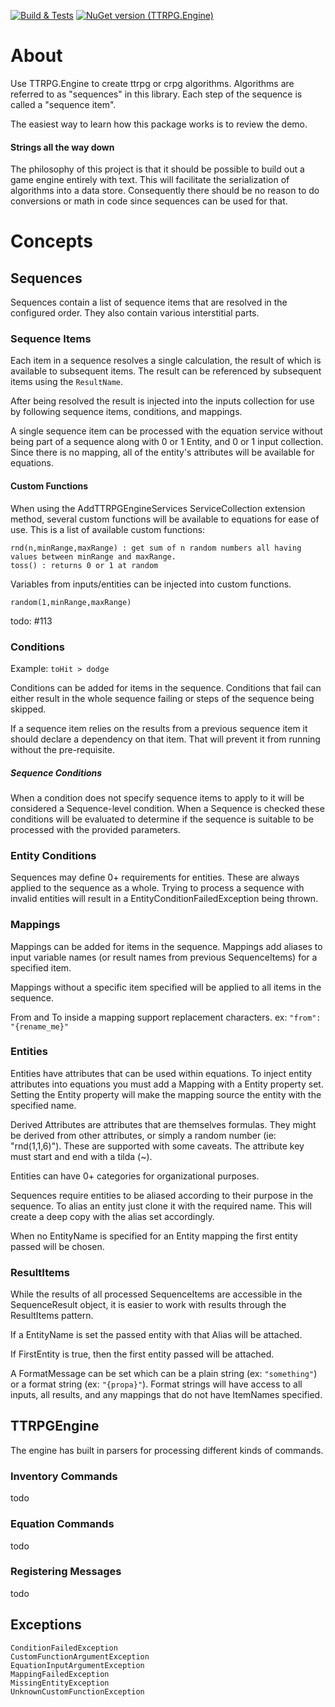 [![Build & Tests](https://github.com/timjen3/ttrpg-engine/actions/workflows/dotnet.yml/badge.svg)](https://github.com/timjen3/ttrpg-engine/actions/workflows/dotnet.yml)
[![NuGet version (TTRPG.Engine)](https://img.shields.io/nuget/v/TTRPG.Engine.svg?style=flat)](https://www.nuget.org/packages/TTRPG.Engine/)
 
 # About

Use TTRPG.Engine to create ttrpg or crpg algorithms. Algorithms are referred to as "sequences" in this library. Each step of the sequence is called a "sequence item".

The easiest way to learn how this package works is to review the demo.

#### Strings all the way down

The philosophy of this project is that it should be possible to build out a game engine entirely with text. This will facilitate the serialization of algorithms into a data store. Consequently there should be no reason to do conversions or math in code since sequences can be used for that.

# Concepts

## Sequences

Sequences contain a list of sequence items that are resolved in the configured order. They also contain various interstitial parts.

### Sequence Items

Each item in a sequence resolves a single calculation, the result of which is available to subsequent items. The result can be referenced by subsequent items using the `ResultName`.

After being resolved the result is injected into the inputs collection for use by following sequence items, conditions, and mappings.

A single sequence item can be processed with the equation service without being part of a sequence along with 0 or 1 Entity, and 0 or 1 input collection. Since there is no mapping, all of the entity's attributes will be available for equations.

#### Custom Functions

When using the AddTTRPGEngineServices ServiceCollection extension method, several custom functions will be available to equations for ease of use. This is a list of available custom functions:

    rnd(n,minRange,maxRange) : get sum of n random numbers all having values between minRange and maxRange.
    toss() : returns 0 or 1 at random

Variables from inputs/entities can be injected into custom functions.

    random(1,minRange,maxRange)

todo: #113

### Conditions 

Example: `toHit > dodge`

Conditions can be added for items in the sequence. Conditions that fail can either result in the whole sequence failing or steps of the sequence being skipped.

If a sequence item relies on the results from a previous sequence item it should declare a dependency on that item. That will prevent it from running without the pre-requisite.

##### Sequence Conditions

When a condition does not specify sequence items to apply to it will be considered a Sequence-level condition. When a Sequence is checked these conditions will be evaluated to determine if the sequence is suitable to be processed with the provided parameters.

### Entity Conditions

Sequences may define 0+ requirements for entities. These are always applied to the sequence as a whole. Trying to process a sequence with invalid entities will result in a EntityConditionFailedException being thrown.

### Mappings

Mappings can be added for items in the sequence. Mappings add aliases to input variable names (or result names from previous SequenceItems) for a specified item.

Mappings without a specific item specified will be applied to all items in the sequence.

From and To inside a mapping support replacement characters. ex: `"from": "{rename_me}"`

### Entities

Entities have attributes that can be used within equations. To inject entity attributes into equations you must add a Mapping with a Entity property set. Setting the Entity property will make the mapping source the entity with the specified name.

Derived Attributes are attributes that are themselves formulas. They might be derived from other attributes, or simply a random number (ie: "rnd(1,1,6)"). These are supported with some caveats. The attribute key must start and end with a tilda (~).

Entities can have 0+ categories for organizational purposes.

Sequences require entities to be aliased according to their purpose in the sequence. To alias an entity just clone it with the required name. This will create a deep copy with the alias set accordingly.

When no EntityName is specified for an Entity mapping the first entity passed will be chosen.

### ResultItems

While the results of all processed SequenceItems are accessible in the SequenceResult object, it is easier to work with results through the ResultItems pattern.

If a EntityName is set the passed entity with that Alias will be attached.

If FirstEntity is true, then the first entity passed will be attached.

A FormatMessage can be set which can be a plain string (ex: `"something"`) or a format string (ex: `"{propa}"`). Format strings will have access to all inputs, all results, and any mappings that do not have ItemNames specified.

## TTRPGEngine

The engine has built in parsers for processing different kinds of commands.

### Inventory Commands

todo

### Equation Commands

todo

### Registering Messages

todo

## Exceptions

    ConditionFailedException
    CustomFunctionArgumentException
    EquationInputArgumentException
    MappingFailedException
    MissingEntityException
    UnknownCustomFunctionException
